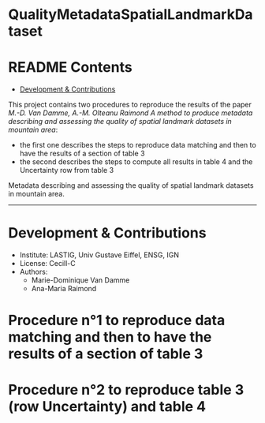 # QualityMetadataSpatialLandmarkDataset


# README Contents

- [Development & Contributions](#Development-&-Contributions)


This project contains two procedures to reproduce the results of the paper *M.-D. Van Damme, A.-M. Olteanu Raimond A method to produce metadata describing 
and assessing the quality of spatial landmark datasets in mountain area*:
- the first one describes the steps to reproduce data matching and then to have the results of a section of table 3
- the second describes the steps to compute all results in table 4 and the Uncertainty row from table 3


Metadata describing and assessing the quality of spatial landmark datasets in mountain area.


-----------------------------------------




# Development & Contributions
* Institute: LASTIG, Univ Gustave Eiffel, ENSG, IGN
* License: Cecill-C
* Authors:
	- Marie-Dominique Van Damme
	- Ana-Maria Raimond



# Procedure n°1 to reproduce data matching and then to have the results of a section of table 3



# Procedure n°2 to reproduce table 3 (row Uncertainty) and table 4 